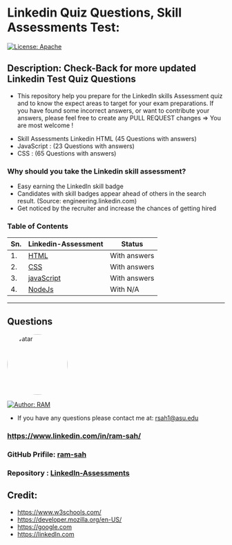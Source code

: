 # Linkedin Quiz Questions, Skill Assessments Test: 

[![License: Apache](https://img.shields.io/badge/License-Apache2.0-e10079.svg)](https://opensource.org/licenses/Apache)
<!-- ![Contributor](https://img.shields.io/badge/Contributor-1-gggddd.svg?style=flat-square) -->

## Description: Check-Back for more updated Linkedin Test Quiz Questions 
* This repository help you prepare for the LinkedIn skills Assessment quiz and to know the expect areas to target for your exam preparations. If you have found some incorrect answers, or want to contribute your answers, please feel free to create any PULL REQUEST changes => You are most welcome !

- Skill Assessments Linkedin HTML (45 Questions with answers)
- JavaScript : (23 Questions with answers)
- CSS : (65 Questions with answers)

### Why should you take the Linkedin skill assessment?
- Easy earning the LinkedIn skill badge 
- Candidates with skill badges appear ahead of others in the search result. (Source: engineering.linkedin.com)
- Get noticed by the recruiter and increase the chances of getting hired

### Table of Contents

| Sn.   | Linkedin-Assessment | Status |
| ----- | ----- | ----- |
| 1.    | [HTML](https://github.com/ram-sah/LinkedIn-Assessments/blob/master/HTML/HTML-Quiz.md) | With answers |
| 2.    | [CSS](https://github.com/ram-sah/LinkedIn-Assessments/blob/master/CSS/CSS.md) | With answers |
| 3.    | [javaScript](https://github.com/ram-sah/LinkedIn-Assessments/blob/master/javaScript/javaScript.md) | With answers |
| 4.    | [NodeJs](https://github.com/ram-sah/LinkedIn-Assessments/blob/master/nodejs.nodejs.md) | With N/A |
----

## Questions
            
<img src="https://github.com/ram-sah.png" alt="avatar" style="border-radius: 70px" width="140"/>

[![Author: RAM](https://img.shields.io/badge/Author-RAM_SAH-gggddd.svg)](https://opensource.org/Author/RAM)
            
- If you have any questions please contact me at: rsah1@asu.edu
### https://www.linkedin.com/in/ram-sah/
### GitHub Prifile: [ram-sah](https://github.com/ram-sah) 
### Repository : [LinkedIn-Assessments](https://github.com/ram-sah/LinkedIn-Assessments)

## Credit: 
* https://www.w3schools.com/ 
* https://developer.mozilla.org/en-US/ 
* https://google.com
* https://linkedIn.com
